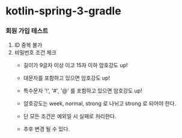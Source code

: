 # kotlin-spring-3-gradle

### 회원 가입 테스트
1. ID 중복 불가
2. 비밀번호 조건 체크
   - 길이가 9글자 이상 이고 15자 이하 암호강도 up!
   - 대문자를 포함하고 있으면 암호강도 up!
   - 특수문자 '!', '#', '@' 를 포함하고 있으면 암호강도 up!
   - 암호강도는 week, normal, strong 로 나뉘고 strong 로 되어야 한다.
   - 단 모든 조건은 예외일 시 실패로 처리한다.
   
   - 추후 변경 될 수 있다.